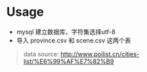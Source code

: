 # Usage
+ mysql 建立数据库，字符集选择utf-8
+ 导入 province.csv 和 scene.csv 这两个表

> data source: http://www.poilist.cn/cities-list/%E6%99%AF%E7%82%B9